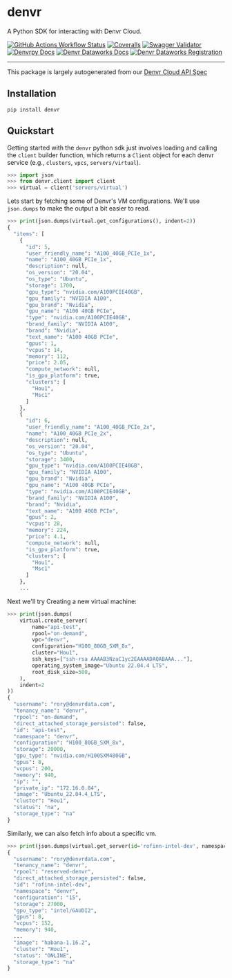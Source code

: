 # denvr

A Python SDK for interacting with Denvr Cloud.

[![GitHub Actions Workflow Status](https://img.shields.io/github/actions/workflow/status/denvrdata/denvrpy/CI.yml)](https://github.com/denvrdata/denvrpy/actions/workflows/CI.yml)
[![Coveralls](https://img.shields.io/coverallsCoverage/github/denvrdata/denvrpy)](https://coveralls.io/github/denvrdata/denvrpy?branch=main)
[![Swagger Validator](https://img.shields.io/swagger/valid/3.0?specUrl=https%3A%2F%2Fapi.cloud.denvrdata.com%2Fswagger%2Fv1%2Fswagger.json)](https://api.cloud.denvrdata.com/swagger/index.html)
[![Denvrpy Docs](https://img.shields.io/badge/denvrpy-docs-%234493c5?style=flat)](https://denvrdata.github.io/denvrpy/)
[![Denvr Dataworks Docs](https://img.shields.io/badge/denvr_cloud-docs-%234493c5?style=flat)](https://docs.denvrdata.com/docs)
[![Denvr Dataworks Registration](https://img.shields.io/badge/denvr_cloud-registration-%234493c5?style=flat)](https://console.cloud.denvrdata.com/account/register-tenant)

-----

This package is largely autogenerated from our [Denvr Cloud API Spec](https://api.cloud.denvrdata.com/swagger/v1/swagger.json)

## Installation

```console
pip install denvr
```

## Quickstart

Getting started with the `denvr` python sdk just involves loading and calling the `client` builder function, which returns a `Client` object for each denvr service (e.g., `clusters`, `vpcs`, `servers/virtual`).

```python
>>> import json
>>> from denvr.client import client
>>> virtual = client('servers/virtual')
```

Lets start by fetching some of Denvr's VM configurations.
We'll use `json.dumps` to make the output a bit easier to read.
```python
>>> print(json.dumps(virtual.get_configurations(), indent=2))
{
  "items": [
    {
      "id": 5,
      "user_friendly_name": "A100_40GB_PCIe_1x",
      "name": "A100_40GB_PCIe_1x",
      "description": null,
      "os_version": "20.04",
      "os_type": "Ubuntu",
      "storage": 1700,
      "gpu_type": "nvidia.com/A100PCIE40GB",
      "gpu_family": "NVIDIA A100",
      "gpu_brand": "Nvidia",
      "gpu_name": "A100 40GB PCIe",
      "type": "nvidia.com/A100PCIE40GB",
      "brand_family": "NVIDIA A100",
      "brand": "Nvidia",
      "text_name": "A100 40GB PCIe",
      "gpus": 1,
      "vcpus": 14,
      "memory": 112,
      "price": 2.05,
      "compute_network": null,
      "is_gpu_platform": true,
      "clusters": [
        "Hou1",
        "Msc1"
      ]
    },
    {
      "id": 6,
      "user_friendly_name": "A100_40GB_PCIe_2x",
      "name": "A100_40GB_PCIe_2x",
      "description": null,
      "os_version": "20.04",
      "os_type": "Ubuntu",
      "storage": 3400,
      "gpu_type": "nvidia.com/A100PCIE40GB",
      "gpu_family": "NVIDIA A100",
      "gpu_brand": "Nvidia",
      "gpu_name": "A100 40GB PCIe",
      "type": "nvidia.com/A100PCIE40GB",
      "brand_family": "NVIDIA A100",
      "brand": "Nvidia",
      "text_name": "A100 40GB PCIe",
      "gpus": 2,
      "vcpus": 28,
      "memory": 224,
      "price": 4.1,
      "compute_network": null,
      "is_gpu_platform": true,
      "clusters": [
        "Hou1",
        "Msc1"
      ]
    },
    ...
```
Next we'll try Creating a new virtual machine:
```python
>>> print(json.dumps(
    virtual.create_server(
        name="api-test",
        rpool="on-demand",
        vpc="denvr",
        configuration="H100_80GB_SXM_8x",
        cluster="Hou1",
        ssh_keys=["ssh-rsa AAAAB3NzaC1yc2EAAAADAQABAAA..."],
        operating_system_image="Ubuntu 22.04.4 LTS",
        root_disk_size=500,
    ),
    indent=2
))
{
  "username": "rory@denvrdata.com",
  "tenancy_name": "denvr",
  "rpool": "on-demand",
  "direct_attached_storage_persisted": false,
  "id": "api-test",
  "namespace": "denvr",
  "configuration": "H100_80GB_SXM_8x",
  "storage": 20000,
  "gpu_type": "nvidia.com/H100SXM480GB",
  "gpus": 8,
  "vcpus": 200,
  "memory": 940,
  "ip": "",
  "private_ip": "172.16.0.84",
  "image": "Ubuntu_22.04.4_LTS",
  "cluster": "Hou1",
  "status": "na",
  "storage_type": "na"
}
```

Similarly, we can also fetch info about a specific vm.
```python
>>> print(json.dumps(virtual.get_server(id='rofinn-intel-dev', namespace='denvr', cluster='Hou1'), indent=2))
{
  "username": "rory@denvrdata.com",
  "tenancy_name": "denvr",
  "rpool": "reserved-denvr",
  "direct_attached_storage_persisted": false,
  "id": "rofinn-intel-dev",
  "namespace": "denvr",
  "configuration": "15",
  "storage": 27000,
  "gpu_type": "intel/GAUDI2",
  "gpus": 8,
  "vcpus": 152,
  "memory": 940,
  ...
  "image": "habana-1.16.2",
  "cluster": "Hou1",
  "status": "ONLINE",
  "storage_type": "na"
}
```
